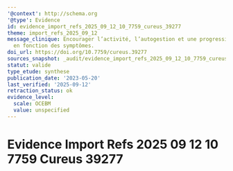 ```yaml
---
'@context': http://schema.org
'@type': Evidence
id: evidence_import_refs_2025_09_12_10_7759_cureus_39277
theme: import_refs_2025_09_12
message_clinique: Encourager l’activité, l’autogestion et une progression graduée
  en fonction des symptômes.
doi_url: https://doi.org/10.7759/cureus.39277
sources_snapshot: _audit/evidence_import_refs_2025_09_12_10_7759_cureus_39277.json
statut: valide
type_etude: synthese
publication_date: '2023-05-20'
last_verified: '2025-09-12'
retraction_status: ok
evidence_level:
  scale: OCEBM
  value: unspecified
---
```

# Evidence Import Refs 2025 09 12 10 7759 Cureus 39277

